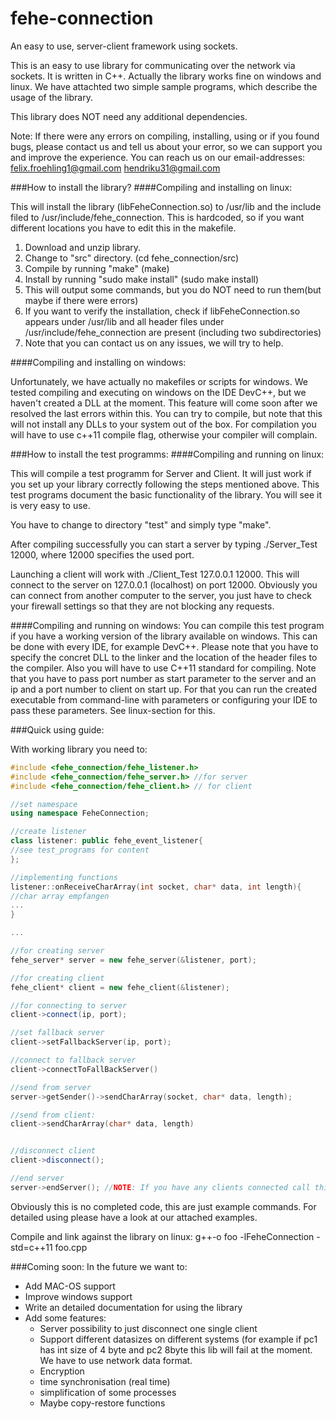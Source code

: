 # fehe-connection
An easy to use, server-client framework using sockets.

This is an easy to use library for communicating over the network via sockets. It is written in C++. Actually the library works fine on windows and linux. We have attachted two simple sample programs, which describe the usage of the library. 

This library does NOT need any additional dependencies.

Note: If there were any errors on compiling, installing, using or if you found bugs, please contact us and tell us about your error, so we can support you and improve the experience. You can reach us on our email-addresses: 
felix.froehling1@gmail.com
hendriku31@gmail.com

###How to install the library?
####Compiling and installing on linux:

This will install the library (libFeheConnection.so) to /usr/lib and the include filed to /usr/include/fehe_connection. This is hardcoded, so if you want different locations you have to edit this in the makefile.
  1. Download and unzip library.
  2. Change to "src" directory. (cd fehe_connection/src)
  3. Compile by running "make" (make)
  4. Install by running "sudo make install" (sudo make install)
  5. This will output some commands, but you do NOT need to run them(but maybe if there were errors)
  6. If you want to verify the installation, check if libFeheConnection.so appears under /usr/lib and all header files under /usr/include/fehe_connection are present (including two subdirectories)
  7. Note that you can contact us on any issues, we will try to help.


####Compiling and installing on windows:

Unfortunately, we have actually no makefiles or scripts for windows. We tested compiling and executing on windows on the IDE DevC++, but we haven't created a DLL at the moment. This feature will come soon after we resolved the last errors within this. You can try to compile, but note that this will not install any DLLs to your system out of the box.
For compilation you will have to use c++11 compile flag, otherwise your compiler will complain.

###How to install the test programms:
####Compiling and running on linux:

This will compile a test programm for Server and Client. It will just work if you set up your library correctly following the steps mentioned above. This test programs document the basic functionality of the library. You will see it is very easy to use.

You have to change to directory "test" and simply type "make".

After compiling successfully you can start a server by typing ./Server_Test 12000, where 12000 specifies the used port.

Launching a client will work with ./Client_Test 127.0.0.1 12000. This will connect to the server on 127.0.0.1 (localhost) on port 12000. Obviously you can connect from another computer to the server, you just have to check your firewall settings so that they are not blocking any requests.

####Compiling and running on windows:
You can compile this test program if you have a working version of the library available on windows. This can be done with every IDE, for example DevC++. Please note that you have to specify the concret DLL to the linker and the location of the header files to the compiler. Also you will have to use C++11 standard for compiling. Note that you have to pass port number as start parameter to the server and an ip and a port number to client on start up. For that you can run the created executable from command-line with parameters or configuring your IDE to pass these parameters. See linux-section for this.




###Quick using guide:

With working library you need to:
```c++
#include <fehe_connection/fehe_listener.h>
#include <fehe_connection/fehe_server.h> //for server
#include <fehe_connection/fehe_client.h> // for client

//set namespace
using namespace FeheConnection;

//create listener
class listener: public fehe_event_listener{
//see test_programs for content
};

//implementing functions
listener::onReceiveCharArray(int socket, char* data, int length){
//char array empfangen
...
}

...

//for creating server
fehe_server* server = new fehe_server(&listener, port);

//for creating client
fehe_client* client = new fehe_client(&listener);

//for connecting to server
client->connect(ip, port);

//set fallback server
client->setFallbackServer(ip, port);

//connect to fallback server
client->connectToFallBackServer()

//send from server
server->getSender()->sendCharArray(socket, char* data, length);

//send from client:
client->sendCharArray(char* data, length)


//disconnect client
client->disconnect();

//end server
server->endServer(); //NOTE: If you have any clients connected call this method before delete server. Call delete server if event safetyServerEnd() occurs. We will explain this reason in detailed documentation coming soon.
```

Obviously this is no completed code, this are just example commands. For detailed using please have a look at our attached examples.

Compile and link against the library on linux: g++-o foo -lFeheConnection -std=c++11 foo.cpp




###Coming soon:
In the future we want to:
- Add MAC-OS support
- Improve windows support
- Write an detailed documentation for using the library
- Add some features:
  - Server possibility to just disconnect one single client
  - Support different datasizes on different systems (for example if pc1 has int size of 4 byte and pc2 8byte this lib will fail at the moment. We have to use network data format.
  - Encryption
  - time synchronisation (real time)
  - simplification of some processes
  - Maybe copy-restore functions



